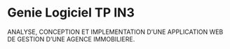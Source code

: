 # Genie Logiciel TP IN3
 ANALYSE, CONCEPTION ET IMPLEMENTATION D’UNE APPLICATION WEB DE GESTION D’UNE AGENCE IMMOBILIERE.
